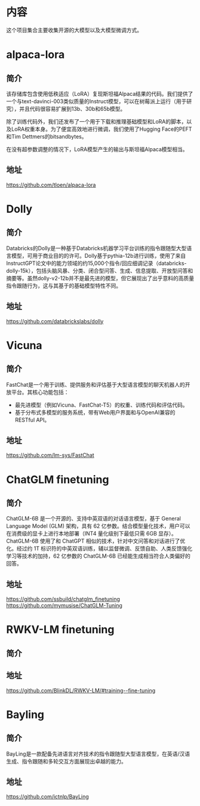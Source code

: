 

# 内容

这个项目集合主要收集开源的大模型以及大模型微调方式。


# alpaca-lora


## 简介

该存储库包含使用低秩适应（LoRA）复现斯坦福Alpaca结果的代码。我们提供了一个与text-davinci-003类似质量的Instruct模型，可以在树莓派上运行（用于研究），并且代码很容易扩展到13b、30b和65b模型。

除了训练代码外，我们还发布了一个用于下载和推理基础模型和LoRA的脚本，以及LoRA权重本身。为了便宜高效地进行微调，我们使用了Hugging Face的PEFT和Tim Dettmers的bitsandbytes。

在没有超参数调整的情况下，LoRA模型产生的输出与斯坦福Alpaca模型相当。


## 地址

<https://github.com/tloen/alpaca-lora>


# Dolly


## 简介

Databricks的Dolly是一种基于Databricks机器学习平台训练的指令跟随型大型语言模型，可用于商业目的的许可。Dolly基于pythia-12b进行训练，使用了来自InstructGPT论文中的能力领域的约15,000个指令/回应细调记录（databricks-dolly-15k），包括头脑风暴、分类、闭合型问答、生成、信息提取、开放型问答和摘要等。虽然dolly-v2-12b并不是最先进的模型，但它展现出了出乎意料的高质量指令跟随行为，这与其基于的基础模型特性不同。


## 地址

<https://github.com/databrickslabs/dolly>


# Vicuna


## 简介

FastChat是一个用于训练、提供服务和评估基于大型语言模型的聊天机器人的开放平台。其核心功能包括：

-   最先进模型（例如Vicuna、FastChat-T5）的权重、训练代码和评估代码。
-   基于分布式多模型的服务系统，带有Web用户界面和与OpenAI兼容的RESTful API。


## 地址

<https://github.com/lm-sys/FastChat>


# ChatGLM finetuning


## 简介

ChatGLM-6B 是一个开源的、支持中英双语的对话语言模型，基于 General Language Model (GLM) 架构，具有 62 亿参数。结合模型量化技术，用户可以在消费级的显卡上进行本地部署（INT4 量化级别下最低只需 6GB 显存）。 ChatGLM-6B 使用了和 ChatGPT 相似的技术，针对中文问答和对话进行了优化。经过约 1T 标识符的中英双语训练，辅以监督微调、反馈自助、人类反馈强化学习等技术的加持，62 亿参数的 ChatGLM-6B 已经能生成相当符合人类偏好的回答。


## 地址

<https://github.com/ssbuild/chatglm_finetuning>
<https://github.com/mymusise/ChatGLM-Tuning>


# RWKV-LM finetuning


## 简介


## 地址

<https://github.com/BlinkDL/RWKV-LM/#training--fine-tuning>


# Bayling


## 简介

BayLing是一款配备先进语言对齐技术的指令跟随型大型语言模型，在英语/汉语生成、指令跟随和多轮交互方面展现出卓越的能力。


## 地址

<https://github.com/ictnlp/BayLing>


